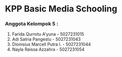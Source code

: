 # KPP Basic Media Schooling

### Anggota Kelompok 5 :
1. Farida Qurrotu A'yuna - 5027231015
2. Adi Satria Pangestu - 5027231043
3. Dionisius Marcell Putra I. - 5027231044
4. Nayla Raissa Azzahra - 5027231054
